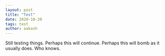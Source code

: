 ```yaml
---
layout: post
title: "Test"
date: 2020-10-20
tags: test
author: aakash
---
```


Still testing things. Perhaps this will continue. Perhaps this will bomb as it usually does. Who knows.